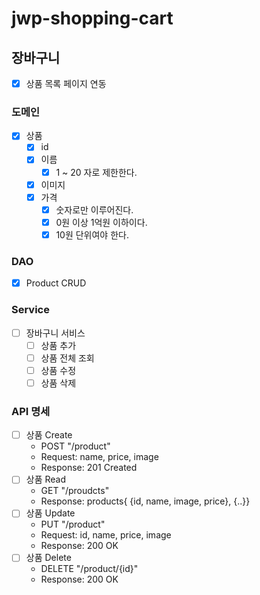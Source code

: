 # jwp-shopping-cart

## 장바구니

- [x] 상품 목록 페이지 연동

### 도메인

- [x] 상품
    - [x] id
    - [x] 이름
        - [x] 1 ~ 20 자로 제한한다.
    - [x] 이미지
    - [x] 가격
        - [x] 숫자로만 이루어진다.
        - [x] 0원 이상 1억원 이하이다.
        - [x] 10원 단위여야 한다.

### DAO

- [x] Product CRUD

### Service

- [ ] 장바구니 서비스
    - [ ] 상품 추가
    - [ ] 상품 전체 조회
    - [ ] 상품 수정
    - [ ] 상품 삭제

### API 명세

- [ ] 상품 Create
    - POST "/product"
    - Request: name, price, image
    - Response: 201 Created
- [ ] 상품 Read
    - GET "/proudcts"
    - Response: products{ {id, name, image, price}, {..}}
- [ ] 상품 Update
    - PUT "/product"
    - Request: id, name, price, image
    - Response: 200 OK
- [ ] 상품 Delete
    - DELETE "/product/{id}"
    - Response: 200 OK

